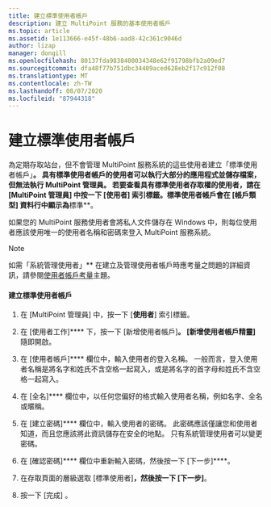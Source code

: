 ```yaml
---
title: 建立標準使用者帳戶
description: 建立 MultiPoint 服務的基本使用者帳戶
ms.topic: article
ms.assetid: 1e113666-e45f-48b6-aad8-42c361c9046d
author: lizap
manager: dongill
ms.openlocfilehash: 80137fda9838400034348e62f91798bfb2a09ed7
ms.sourcegitcommit: dfa48f77b751dbc34409aced628eb2f17c912f08
ms.translationtype: MT
ms.contentlocale: zh-TW
ms.lasthandoff: 08/07/2020
ms.locfileid: "87944318"
---
```

# <a name="create-a-standard-user-account"></a>建立標準使用者帳戶
為定期存取站台，但不會管理 MultiPoint 服務系統的這些使用者建立「標準使用者帳戶」**。 具有標準使用者帳戶的使用者可以執行大部分的應用程式並儲存檔案，但無法執行 MultiPoint 管理員。 若要查看具有標準使用者存取權的使用者，請在 [MultiPoint 管理員] 中按一下 [**使用者**] 索引標籤。標準使用者帳戶會在 [**帳戶類型**] 資料行中顯示為**標準**。

如果您的 MultiPoint 服務使用者會將私人文件儲存在 Windows 中，則每位使用者應該使用唯一的使用者名稱和密碼來登入 MultiPoint 服務系統。

> [!NOTE]
> 如需「系統管理使用者」** 在建立及管理使用者帳戶時應考量之問題的詳細資訊，請參閱[使用者帳戶考量](User-Account-Considerations.md)主題。

#### <a name="to-create-a-standard-user-account"></a>建立標準使用者帳戶

1.  在 [MultiPoint 管理員] 中，按一下 [**使用者**] 索引標籤。

2.  在 [使用者工作]**** 下，按一下 [新增使用者帳戶]****。 [新增使用者帳戶精靈]**** 隨即開啟。

3.  在 [使用者帳戶]**** 欄位中，輸入使用者的登入名稱。 一般而言，登入使用者名稱是將名字和姓氏不含空格一起寫入，或是將名字的首字母和姓氏不含空格一起寫入。

4.  在 [全名]**** 欄位中，以任何您偏好的格式輸入使用者名稱，例如名字、全名或暱稱。

5.  在 [建立密碼]**** 欄位中，輸入使用者的密碼。 此密碼應該僅讓您和使用者知道，而且您應該將此資訊儲存在安全的地點。 只有系統管理使用者可以變更密碼。

6.  在 [確認密碼]**** 欄位中重新輸入密碼，然後按一下 [下一步]****。

7.  在存取頁面的層級選取 [標準使用者]****，然後按一下 [下一步]****。

8.  按一下 [完成] 。